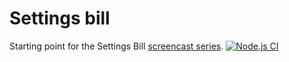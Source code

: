 # Settings bill

Starting point for the Settings Bill [screencast series](https://www.youtube.com/watch?v=G5PmuyjVCrc&list=PLVcT2txrixoW7aLtSAp-FK7VMl_1OgM1h).
[![Node.js CI](https://github.com/cyanda1007/settings-bill-webapp-intro-master/actions/workflows/node.js.yml/badge.svg)](https://github.com/cyanda1007/settings-bill-webapp-intro-master/actions/workflows/node.js.yml)
